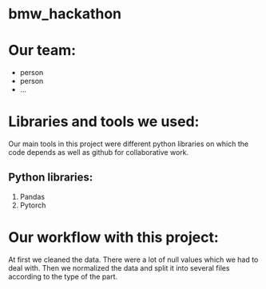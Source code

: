 # bmw_hackathon
# Our team:
- person
- person
- ...
# Libraries and tools we used:
Our main tools in this project were different python libraries on which the code depends as well as github for collaborative work.
## Python libraries:
1. Pandas
2. Pytorch
# Our workflow with this project:
At first we cleaned the data. There were a lot of null values which we had to deal with. Then we normalized the data and split it
into several files according to the type of the part.

